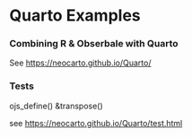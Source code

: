 # Quarto Examples

### Combining R & Obserbale with Quarto

See https://neocarto.github.io/Quarto/

### Tests

ojs_define() &transpose()

see https://neocarto.github.io/Quarto/test.html
